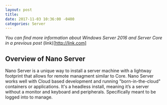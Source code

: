```yaml
--- 
layout: post 
title: 
date: 2017-11-03 10:36:00 -0400 
categories: Server 
---
```



*You can find more information about Windows Server 2016 and Server Core in a previous post* (link)[http://link.com]

## Overview of Nano Server

Nano Server is a unique way to install a server machine with a lightway footprint that allows for remote managment similar to Core. Nano Server works well with Cloud based development and running "born-in-the-cloud" containers or applications. It's a headless install, meaning it’s a server without a monitor and keyboard and peripherals. Specifically meant to be logged into to manage.




